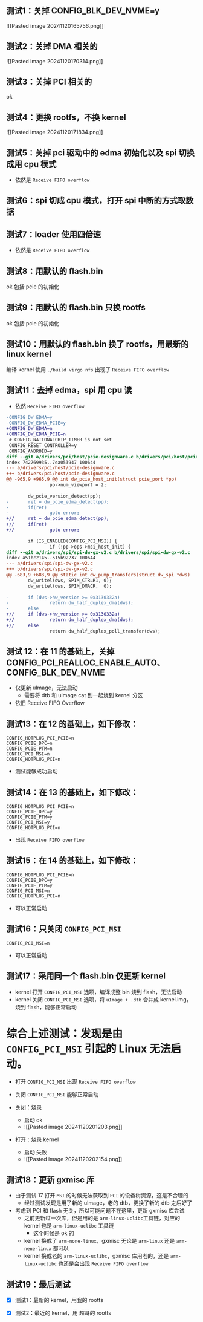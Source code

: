 


## 测试1：关掉 CONFIG_BLK_DEV_NVME=y
![[Pasted image 20241120165756.png]]



## 测试2：关掉 DMA 相关的
![[Pasted image 20241120170314.png]]

## 测试3：关掉 PCI 相关的

ok

## 测试4：更换 rootfs，不换 kernel

![[Pasted image 20241120171834.png]]



## 测试5：关掉 pci 驱动中的 edma 初始化以及 spi 切换成用 cpu 模式
- 依然是 `Receive FIFO overflow`

## 测试6：spi 切成 cpu 模式，打开 spi 中断的方式取数据



## 测试7：loader 使用四倍速
- 依然是 `Receive FIFO overflow`


## 测试8：用默认的 flash.bin
ok
包括 pcie 的初始化

## 测试9：用默认的 flash.bin 只换 rootfs
ok
包括 pcie 的初始化


## 测试10：用默认的 flash.bin 换了 rootfs，用最新的 linux kernel
编译 kernel 使用 `./build virgo nfs`
出现了 `Receive FIFO overflow`

## 测试11：去掉 edma，spi 用 cpu 读
- 依然 `Receive FIFO overflow`
```diff
-CONFIG_DW_EDMA=y
-CONFIG_DW_EDMA_PCIE=y
+CONFIG_DW_EDMA=n
+CONFIG_DW_EDMA_PCIE=n
 # CONFIG_NATIONALCHIP_TIMER is not set
 CONFIG_RESET_CONTROLLER=y
 CONFIG_ANDROID=y
diff --git a/drivers/pci/host/pcie-designware.c b/drivers/pci/host/pcie-designware.c
index 742769935..7ea053947 100644
--- a/drivers/pci/host/pcie-designware.c
+++ b/drivers/pci/host/pcie-designware.c
@@ -965,9 +965,9 @@ int dw_pcie_host_init(struct pcie_port *pp)
                pp->num_viewport = 2;
 
        dw_pcie_version_detect(pp);
-       ret = dw_pcie_edma_detect(pp);
-       if(ret)
-               goto error;
+//     ret = dw_pcie_edma_detect(pp);
+//     if(ret)
+//             goto error;
 
        if (IS_ENABLED(CONFIG_PCI_MSI)) {
                if (!pp->ops->msi_host_init) {
diff --git a/drivers/spi/spi-dw-gx-v2.c b/drivers/spi/spi-dw-gx-v2.c
index a51bc2145..515b92237 100644
--- a/drivers/spi/spi-dw-gx-v2.c
+++ b/drivers/spi/spi-dw-gx-v2.c
@@ -683,9 +683,9 @@ static int dw_pump_transfers(struct dw_spi *dws)
        dw_writel(dws, SPIM_CTRLR1, 0);
        dw_writel(dws, SPIM_DMACR,  0);
 
-       if (dws->hw_version >= 0x3130332a)
-               return dw_half_duplex_dma(dws);
-       else
+//     if (dws->hw_version >= 0x3130332a)
+//             return dw_half_duplex_dma(dws);
+//     else
                return dw_half_duplex_poll_transfer(dws);
```

## 测试 12：在 11 的基础上，关掉 CONFIG_PCI_REALLOC_ENABLE_AUTO、CONFIG_BLK_DEV_NVME

- 仅更新 uImage，无法启动
	- 需要将 dtb 和 uImage cat 到一起烧到 kernel 分区
- 依旧 Receive FIFO Overflow

## 测试13：在 12 的基础上，如下修改：
```
CONFIG_HOTPLUG_PCI_PCIE=n
CONFIG_PCIE_DPC=n
CONFIG_PCIE_PTM=n
CONFIG_PCI_MSI=n
CONFIG_HOTPLUG_PCI=n
```

- 测试能够成功启动

## 测试14：在 13 的基础上，如下修改：
```
CONFIG_HOTPLUG_PCI_PCIE=n
CONFIG_PCIE_DPC=y
CONFIG_PCIE_PTM=y
CONFIG_PCI_MSI=y
CONFIG_HOTPLUG_PCI=n
```
- 出现 `Receive FIFO overflow`

## 测试15：在 14 的基础上，如下修改：
```
CONFIG_HOTPLUG_PCI_PCIE=n
CONFIG_PCIE_DPC=y
CONFIG_PCIE_PTM=y
CONFIG_PCI_MSI=n
CONFIG_HOTPLUG_PCI=n
```
- 可以正常启动

## 测试16：只关闭 `CONFIG_PCI_MSI`
```
CONFIG_PCI_MSI=n
```
- 可以正常启动

## 测试17：采用同一个 flash.bin 仅更新 kernel

- kernel 打开 `CONFIG_PCI_MSI` 选项，编译成整 bin 烧到 flash，无法启动
- kernel 关闭 `CONFIG_PCI_MSI` 选项，将 `uImage + .dtb` 合并成 kernel.img，烧到 flash，能够正常启动

# 综合上述测试：发现是由 `CONFIG_PCI_MSI` 引起的 Linux 无法启动。
- 打开 `CONFIG_PCI_MSI` 出现 `Receive FIFO overflow`
- 关闭 `CONFIG_PCI_MSI` 能够正常启动


- 关闭：烧录
	- 启动 ok
	- ![[Pasted image 20241120201203.png]]
- 打开：烧录 kernel
	- 启动 失败
	- ![[Pasted image 20241120202154.png]]








## 测试18：更新 gxmisc 库
- 由于测试 17 打开 `MSI` 的时候无法获取到 `PCI` 的设备树资源，这是不合理的
	- 经过测试发现是用了新的 uImage，老的 dtb，更换了新的 dtb 之后好了
- 考虑到 PCI 和 flash 无关，所以可能问题不在这里，更新 gxmisc 库尝试
	- 之前更新过一次库，但是用的是 `arm-linux-uclibc`工具链，对应的 kernel 也是 `arm-linux-uclibc` 工具链
		- 这个时候是 ok 的
	- kernel 换成了 `arm-none-linux`，gxmisc 无论是 `arm-linux` 还是 `arm-nene-linux` 都可以
	- kernel 换成老的 `arm-linux-uclibc`，gxmisc 库用老的，还是 `arm-linux-uclibc` 也还是会出现 `Receive FIFO overflow`


## 测试19：最后测试

- [x] 测试1：最新的 kernel，用我的 rootfs

- [x] 测试2：最近的 kernel，用 超哥的 rootfs